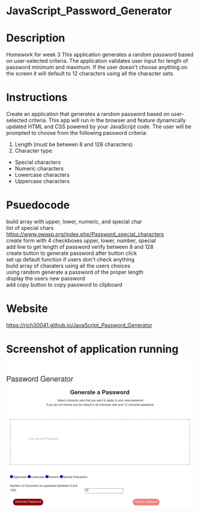 # JavaScript_Password_Generator

# Description
Homework for week 3
This application generates a random password based on user-selected criteria.
The application validates user input for length of password minimum and maximum.
If the user doesn't choose anything on the screen it will default to 12 characters using all the character sets.

# Instructions
Create an application that generates a random password based on user-selected criteria. This app will run in the browser and feature dynamically updated HTML and CSS powered by your JavaScript code.
The user will be prompted to choose from the following password criteria:
1. Length (must be between 8 and 128 characters)
2. Character type:   
* Special characters   
* Numeric characters   
* Lowercase characters   
* Uppercase characters   


# Psuedocode
build array with upper, lower, numeric, and special char  
  list of special chars https://www.owasp.org/index.php/Password_special_characters  
create form with 4 checkboxes upper, lower, number, special   
add line to get length of password verify between 8 and 128   
create button to generate password after button click   
set up default function if users don't check anything   
build array of charaters using all the users choices   
using random generate a password of the proper length   
display the users new password   
add copy button to copy password to clipboard    


# Website
https://rich30041.github.io/JavaScript_Password_Generator


# Screenshot of application running
![Image of the App](JavaScript-Homework.png)


